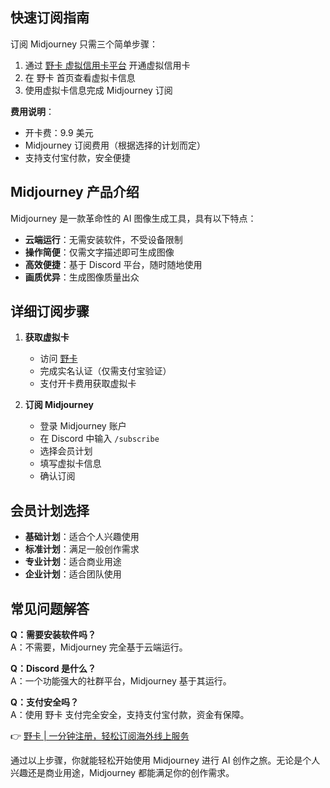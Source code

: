## 快速订阅指南

订阅 Midjourney 只需三个简单步骤：

1. 通过 [野卡 虚拟信用卡平台](https://bit.ly/bewildcard) 开通虚拟信用卡
2. 在 野卡 首页查看虚拟卡信息
3. 使用虚拟卡信息完成 Midjourney 订阅

**费用说明**：
- 开卡费：9.9 美元
- Midjourney 订阅费用（根据选择的计划而定）
- 支持支付宝付款，安全便捷

## Midjourney 产品介绍

Midjourney 是一款革命性的 AI 图像生成工具，具有以下特点：

- **云端运行**：无需安装软件，不受设备限制
- **操作简便**：仅需文字描述即可生成图像
- **高效便捷**：基于 Discord 平台，随时随地使用
- **画质优异**：生成图像质量出众

## 详细订阅步骤

1. **获取虚拟卡**
   - 访问 [野卡](https://bit.ly/bewildcard)
   - 完成实名认证（仅需支付宝验证）
   - 支付开卡费用获取虚拟卡

2. **订阅 Midjourney**
   - 登录 Midjourney 账户
   - 在 Discord 中输入 `/subscribe`
   - 选择会员计划
   - 填写虚拟卡信息
   - 确认订阅

## 会员计划选择

- **基础计划**：适合个人兴趣使用
- **标准计划**：满足一般创作需求
- **专业计划**：适合商业用途
- **企业计划**：适合团队使用

## 常见问题解答

**Q：需要安装软件吗？**  
A：不需要，Midjourney 完全基于云端运行。

**Q：Discord 是什么？**  
A：一个功能强大的社群平台，Midjourney 基于其运行。

**Q：支付安全吗？**  
A：使用 野卡 支付完全安全，支持支付宝付款，资金有保障。

👉 [野卡 | 一分钟注册，轻松订阅海外线上服务](https://bit.ly/bewildcard)

通过以上步骤，你就能轻松开始使用 Midjourney 进行 AI 创作之旅。无论是个人兴趣还是商业用途，Midjourney 都能满足你的创作需求。